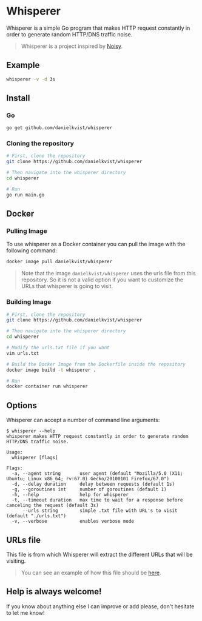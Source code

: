 # Whisperer

Whisperer is a simple Go program that makes HTTP request constantly in order to generate random HTTP/DNS traffic noise.

> Whisperer is a project inspired by [Noisy](https://github.com/1tayH/noisy).

## Example

```bash
whisperer -v -d 3s
```

## Install

### Go

```bash
go get github.com/danielkvist/whisperer
```

### Cloning the repository

```bash
# First, clone the repository
git clone https://github.com/danielkvist/whisperer

# Then navigate into the whisperer directory
cd whisperer

# Run
go run main.go
```

## Docker

### Pulling Image

To use whisperer as a Docker container you can pull the image with the following command:

```bash
docker image pull danielkvist/whisperer
```

> Note that the image ```danielkvist/whisperer``` uses the urls file from this repository. So it is not a valid option if you want to customize the URLs that whisperer is going to visit.

### Building Image

```bash
# First, clone the repository
git clone https://github.com/danielkvist/whisperer

# Then navigate into the whisperer directory
cd whisperer

# Modify the urls.txt file if you want
vim urls.txt

# Build the Docker Image from the Dockerfile inside the repository
docker image build -t whisperer .

# Run
docker container run whisperer
```

## Options

Whisperer can accept a number of command line arguments:

```text
$ whisperer --help
whisperer makes HTTP request constantly in order to generate random HTTP/DNS traffic noise.

Usage:
  whisperer [flags]

Flags:
  -a, --agent string       user agent (default "Mozilla/5.0 (X11; Ubuntu; Linux x86_64; rv:67.0) Gecko/20100101 Firefox/67.0")
  -d, --delay duration     delay between requests (default 1s)
  -g, --goroutines int     number of goroutines (default 1)
  -h, --help               help for whisperer
  -t, --timeout duration   max time to wait for a response before canceling the request (default 3s)
      --urls string        simple .txt file with URL's to visit (default "./urls.txt")
  -v, --verbose            enables verbose mode
```

## URLs file

This file is from which Whisperer will extract the different URLs that will be visiting.

> You can see an example of how this file should be [here](https://github.com/danielkvist/whisperer/blob/master/urls.txt).

## Help is always welcome!

If you know about anything else I can improve or add please, don't hesitate to let me know!
